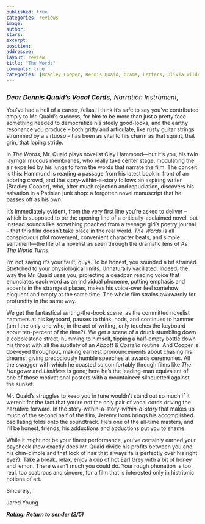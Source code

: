 ```yaml
---
published: true
categories: reviews
image:
author: 
stars: 
excerpt: 
position: 
addressee: 
layout: review
title: "The Words"
comments: true
categories: [Bradley Cooper, Dennis Quaid, drama, Letters, Olivia Wilde, The Words, writing]
---
```

<div><p><span class="full-image-block ssNonEditable"><span><a href="/letters/2012/9/7/the-words.html"><img src="http://static.squarespace.com/static/5005f6bcc4aa41161b33e89e/5329cf1fe4b07c068ebf74de/5329cf1fe4b07c068ebf7627/1347029159041/the-words.jpg" alt="" /></a></span></span></p>
<p><em style="font-size:120%;"><strong>Dear Dennis Quaid&rsquo;s Vocal Cords,</strong> Narration Instrument,</em></p>
<p>You&rsquo;ve had a hell of a career, fellas. I think it&rsquo;s safe to say you&rsquo;ve contributed amply to Mr. Quaid&rsquo;s success; for him to be more than just a pretty face something needed to democratize his steely good-looks, and the earthy resonance you produce &ndash; both gritty and articulate, like rusty guitar strings strummed by a virtuoso &ndash; has been as vital to his charm as that squint, that grin, that loping stride.</p>
<p>In <em>The Words</em>, Mr. Quaid plays novelist Clay Hammond&mdash;but it&rsquo;s you, his twin layrngal mucous membranes, who really take center stage, modulating the air expelled by his lungs to form the words that narrate the film. The conceit is this: Hammond is reading a passage from his latest book in front of an adoring crowd, and the story-within-a-story follows an aspiring writer (Bradley Cooper), who, after much rejection and repudiation, discovers his salvation in a Parisian junk shop: a forgotten novel manuscript that he passes off as his own.</p>
<p>It&rsquo;s immediately evident, from the very first line you&rsquo;re asked to deliver &ndash; which is supposed to be the opening line of a critically-acclaimed novel, but instead sounds like something poached from a teenage girl&rsquo;s poetry journal &ndash; that this film doesn&rsquo;t take place in the real world. <em>The Words</em> is all conspicuous plot movement, convenient character beats, and simple sentiment&mdash;the life of a novelist as seen through the dramatic lens of <em>As The World Turns</em>.</p>
<p>I&rsquo;m not saying it&rsquo;s your fault, guys. To be honest, you sounded a bit strained. Stretched to your physiological limits. Unnaturally vacillated. Indeed, the way the Mr. Quaid uses you, projecting a deadpan reading voice that enunciates each word as an individual phoneme, putting emphasis and accents in the strangest places, makes his voice-over feel somehow eloquent and empty at the same time. The whole film strains awkwardly for profundity in the same way.</p>
<p>We get the fantastical writing-the-book scene, as the committed novelist hammers at his keyboard, pauses to think, nods, and continues to hammer (am I the only one who, in the act of writing, only touches the keyboard about ten-percent of the time?). We get a scene of a drunk stumbling down a cobblestone street, humming to himself, tipping a half-empty bottle down his throat with all the subtlety of an <em>Abbott &amp; Costello</em> routine. And Cooper is doe-eyed throughout, making earnest pronouncements about chasing his dreams, giving precociously humble speeches at awards ceremonies. All the swagger with which he coasted so comfortably through films like <em>The Hangover</em> and <em>Limitless </em>is gone; here he&rsquo;s the leading-man equivalent of one of those motivational posters with a mountaineer silhouetted against the sunset.</p>
<p>Mr. Quaid&rsquo;s struggles to keep you in tune wouldn&rsquo;t stand out so much if it weren&rsquo;t for the fact that you&rsquo;re not the only pair of vocal cords driving the narrative forward. In the story-within-a-story-<em>within-a-story</em> that makes up much of the second half of the film, Jeremy Irons brings his accomplished oscillating folds onto the soundtrack. He&rsquo;s one of the all-time masters, and I&rsquo;ll be honest, friends, his adductions and abductions put you to shame.&nbsp;</p>
<p>While it might not be your finest performance, you&rsquo;ve certainly earned your paycheck (how exactly does Mr. Quaid divide his profits between you and his chin-dimple and that lock of hair that always falls perfectly over his right eye?). Take a break, relax, enjoy a cup of hot Earl Grey with a bit of honey and lemon. There wasn&rsquo;t much you could do. Your rough phonation is too real, too scabrous and sincere, for a film that is interested only in histrionic notions of art.&nbsp;</p>
<p>Sincerely,</p>
<p>Jared Young</p>
<p><strong><em>Rating: Return to sender (2/5)</em></strong></p></div>
